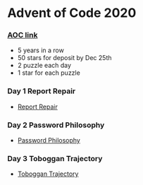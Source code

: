 # Advent of Code 2020
### [AOC link](https://adventofcode.com/2020/day/1)
- 5 years in a row
- 50 stars for deposit by Dec 25th
- 2 puzzle each day
- 1 star for each puzzle

### Day 1 Report Repair
- [Report Repair](Day1/day_1.py)

### Day 2 Password Philosophy
- [Password Philosophy](Day2/day_2.py)

### Day 3 Toboggan Trajectory
- [Toboggan Trajectory](Day3/day_3.py)